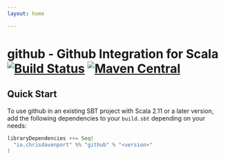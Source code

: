 ```yaml
---
layout: home

---
```


# github - Github Integration for Scala [![Build Status](https://travis-ci.com/ChristopherDavenport/github.svg?branch=master)](https://travis-ci.com/ChristopherDavenport/github) [![Maven Central](https://maven-badges.herokuapp.com/maven-central/io.chrisdavenport/github_2.12/badge.svg)](https://maven-badges.herokuapp.com/maven-central/io.chrisdavenport/github_2.12)

## Quick Start

To use github in an existing SBT project with Scala 2.11 or a later version, add the following dependencies to your
`build.sbt` depending on your needs:

```scala
libraryDependencies ++= Seq(
  "io.chrisdavenport" %% "github" % "<version>"
)
```